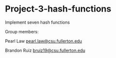 # Project-3-hash-functions
Implement seven hash functions

Group members:

Pearl Law pearl.law@csu.fullerton.edu

Brandon Ruiz bruiz19@csu.fullerton.edu
